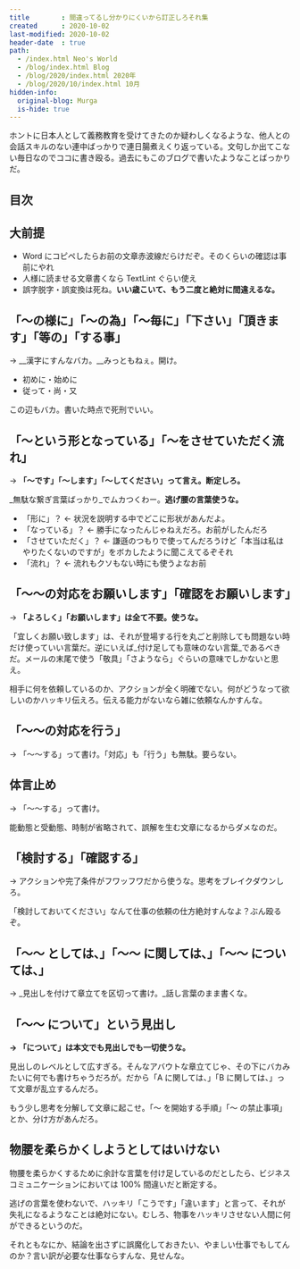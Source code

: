 ```yaml
---
title        : 間違ってるし分かりにくいから訂正しろそれ集
created      : 2020-10-02
last-modified: 2020-10-02
header-date  : true
path:
  - /index.html Neo's World
  - /blog/index.html Blog
  - /blog/2020/index.html 2020年
  - /blog/2020/10/index.html 10月
hidden-info:
  original-blog: Murga
  is-hide: true
---
```


ホントに日本人として義務教育を受けてきたのか疑わしくなるような、他人との会話スキルのない連中ばっかりで連日腸煮えくり返っている。文句しか出てこない毎日なのでココに書き殴る。過去にもこのブログで書いたようなことばっかりだ。

## 目次

## 大前提

- Word にコピペしたらお前の文章赤波線だらけだぞ。そのくらいの確認は事前にやれ
- 人様に読ませる文章書くなら TextLint ぐらい使え
- 誤字脱字・誤変換は死ね。__いい歳こいて、もう二度と絶対に間違えるな。__

## 「〜の様に」「〜の為」「〜毎に」「下さい」「頂きます」「等の」「する事」

→ __漢字にすんなバカ。__みっともねぇ。開け。

- 初めに・始めに
- 従って・尚・又

この辺もバカ。書いた時点で死刑でいい。

## 「〜という形となっている」「〜をさせていただく流れ」

→ __「〜です」「〜します」「〜してください」って言え。断定しろ。__

_無駄な繋ぎ言葉ばっかり_でムカつくわー。__逃げ腰の言葉使うな。__

- 「形に」？ ← 状況を説明する中でどこに形状があんだよ。
- 「なっている」？ ← 勝手になったんじゃねえだろ。お前がしたんだろ
- 「させていただく」？ ← 謙遜のつもりで使ってんだろうけど「本当は私はやりたくないのですが」をボカしたように聞こえてるぞそれ
- 「流れ」？ ← 流れもクソもない時にも使うよなお前

## 「〜〜の対応をお願いします」「確認をお願いします」

→ __「よろしく」「お願いします」は全て不要。使うな。__

「宜しくお願い致します」は、それが登場する行を丸ごと削除しても問題ない時だけ使っていい言葉だ。逆にいえば_付け足しても意味のない言葉_であるべきだ。メールの末尾で使う「敬具」「さようなら」ぐらいの意味でしかないと思え。

相手に何を依頼しているのか、アクションが全く明確でない。何がどうなって欲しいのかハッキリ伝えろ。伝える能力がないなら雑に依頼なんかすんな。

## 「〜〜の対応を行う」

→ 「〜〜する」って書け。「対応」も「行う」も無駄。要らない。

## 体言止め

→ 「〜〜する」って書け。

能動態と受動態、時制が省略されて、誤解を生む文章になるからダメなのだ。

## 「検討する」「確認する」

→ アクションや完了条件がフワッフワだから使うな。思考をブレイクダウンしろ。

「検討しておいてください」なんて仕事の依頼の仕方絶対すんなよ？ぶん殴るぞ。

## 「〜〜 としては、」「〜〜 に関しては、」「〜〜 については、」

→ _見出しを付けて章立てを区切って書け。_話し言葉のまま書くな。

## 「〜〜 について」という見出し

__→ 「について」は本文でも見出しでも一切使うな。__

見出しのレベルとして広すぎる。そんなアバウトな章立てじゃ、その下にバカみたいに何でも書けちゃうだろが。だから「A に関しては、」「B に関しては、」って文章が乱立するんだろ。

もう少し思考を分解して文章に起こせ。「〜 を開始する手順」「〜 の禁止事項」とか、分け方があんだろ。

## 物腰を柔らかくしようとしてはいけない

物腰を柔らかくするために余計な言葉を付け足しているのだとしたら、ビジネスコミュニケーションにおいては 100% 間違いだと断定する。

逃げの言葉を使わないで、ハッキリ「こうです」「違います」と言って、それが失礼になるようなことは絶対にない。むしろ、物事をハッキリさせない人間に何ができるというのだ。

それともなにか、結論を出さずに誤魔化しておきたい、やましい仕事でもしてんのか？言い訳が必要な仕事ならすんな、見せんな。
